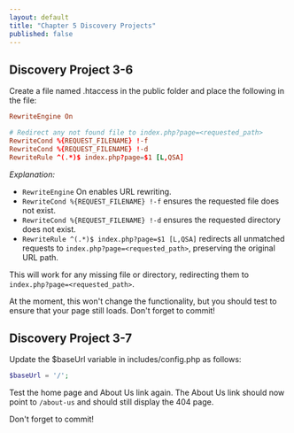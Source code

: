 ```yaml
---
layout: default
title: "Chapter 5 Discovery Projects"
published: false
---
```


## Discovery Project 3-6

Create a file named .htaccess in the public folder and place the following in the file:  

```conf
RewriteEngine On

# Redirect any not found file to index.php?page=<requested_path>
RewriteCond %{REQUEST_FILENAME} !-f
RewriteCond %{REQUEST_FILENAME} !-d
RewriteRule ^(.*)$ index.php?page=$1 [L,QSA]
```

*Explanation:*

* `RewriteEngine` On enables URL rewriting.  
* `RewriteCond %{REQUEST_FILENAME} !-f` ensures the requested file does not exist.  
* `RewriteCond %{REQUEST_FILENAME} !-d` ensures the requested directory does not exist.  
* `RewriteRule ^(.*)$ index.php?page=$1 [L,QSA]` redirects all unmatched requests to `index.php?page=<requested_path>`, preserving the original URL path.

This will work for any missing file or directory, redirecting them to `index.php?page=<requested_path>`.

At the moment, this won't change the functionality, but you should test to ensure that your page still loads. Don't forget to commit!

## Discovery Project 3-7

Update the $baseUrl variable in includes/config.php as follows:  
```php
$baseUrl = '/';
```

Test the home page and About Us link again. The About Us link should now point to `/about-us` and should still display the 404 page.

Don't forget to commit!
